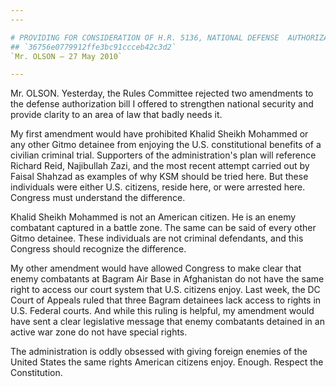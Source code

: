```yaml
---
---

# PROVIDING FOR CONSIDERATION OF H.R. 5136, NATIONAL DEFENSE  AUTHORIZATION ACT FOR FISCAL YEAR 2011
## `36756e0779912ffe3bc91ccceb42c3d2`
`Mr. OLSON — 27 May 2010`

---
```



Mr. OLSON. Yesterday, the Rules Committee rejected two amendments to 
the defense authorization bill I offered to strengthen national 
security and provide clarity to an area of law that badly needs it.

My first amendment would have prohibited Khalid Sheikh Mohammed or 
any other Gitmo detainee from enjoying the U.S. constitutional benefits 
of a civilian criminal trial. Supporters of the administration's plan 
will reference Richard Reid, Najibullah Zazi, and the most recent 
attempt carried out by Faisal Shahzad as examples of why KSM should be 
tried here. But these individuals were either U.S. citizens, reside 
here, or were arrested here. Congress must understand the difference.



Khalid Sheikh Mohammed is not an American citizen. He is an enemy 
combatant captured in a battle zone. The same can be said of every 
other Gitmo detainee. These individuals are not criminal defendants, 
and this Congress should recognize the difference.

My other amendment would have allowed Congress to make clear that 
enemy combatants at Bagram Air Base in Afghanistan do not have the same 
right to access our court system that U.S. citizens enjoy. Last week, 
the DC Court of Appeals ruled that three Bagram detainees lack access 
to rights in U.S. Federal courts. And while this ruling is helpful, my 
amendment would have sent a clear legislative message that enemy 
combatants detained in an active war zone do not have special rights.

The administration is oddly obsessed with giving foreign enemies of 
the United States the same rights American citizens enjoy. Enough. 
Respect the Constitution.